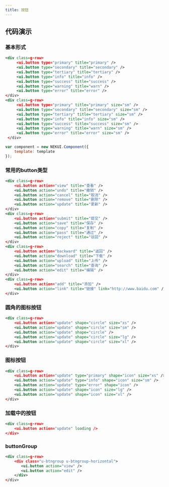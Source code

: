 ```yaml
---
title: 按钮
---
```


## 代码演示

### 基本形式

<!-- demo_start -->
<div class="m-example"></div>

```xml
<div class=g-row>
     <ui.button type="primary" title="primary" />
     <ui.button type="secondary" title="secondary" />
     <ui.button type="tertiary" title="tertiary" />
     <ui.button type="info" title="info" />
     <ui.button type="success" title="success" />
     <ui.button type="warning" title="warn" />
     <ui.button type="error" title="error" />
</div>
<div class=g-row>
     <ui.button type="primary" title="primary" size="sm" />
     <ui.button type="secondary" title="secondary" size="sm" />
     <ui.button type="tertiary" title="tertiary" size="sm" />
     <ui.button type="info" title="info" size="sm" />
     <ui.button type="success" title="success" size="sm" />
     <ui.button type="warning" title="warn" size="sm" />
     <ui.button type="error" title="error" size="sm" />
 </div>
```
```javascript
var component = new NEKUI.Component({
    template: template
});
```
<!-- demo_end -->

### 常用的button类型

<!-- demo_start -->
<div class="m-example"></div>

```xml
<div class=g-row>
    <ui.button action="view" title="查看" />
    <ui.button action="undo" title="撤销" />
    <ui.button action="cancel" title="取消" />
    <ui.button action="remove" title="删除" />
    <ui.button action="update" title="更新" />
</div>
<div class=g-row>
    <ui.button action="submit" title="提交" />
    <ui.button action="save" title="保存" />
    <ui.button action="copy" title="复制" />
    <ui.button action="pass" title="通过" />
    <ui.button action="reject" title="驳回" />
</div>
<div class=g-row>
    <ui.button action="backward" title="返回" />
    <ui.button action="download" title="下载" />
    <ui.button action="upload" title="上传" />
    <ui.button action="search" title="查询" />
    <ui.button action="edit" title="编辑" />
</div>
<div class=g-row>
    <ui.button action="add" title="添加" />
    <ui.button action="link" title="链接" link="http://www.baidu.com" />
</div>
```
<!-- demo_end -->

### 圆角的图标按钮

<!-- demo_start -->
<div class="m-example"></div>

```xml
<div class=g-row>
    <ui.button action="update" shape="circle" size="xs" />
    <ui.button action="update" shape="circle" size="sm" />
    <ui.button action="update" shape="circle" />
    <ui.button action="update" shape="circle" size="lg" />
    <ui.button action="update" shape="circle" size="xl" />
</div>
```
<!-- demo_end -->

### 图标按钮

<!-- demo_start -->
<div class="m-example"></div>

```xml
<div class=g-row>
    <ui.button action="update" type="primary" shape="icon" size="xs" />
    <ui.button action="update" type="info" shape="icon" size="sm" />
    <ui.button action="update" type="error" shape="icon" />
    <ui.button action="update" shape="icon" size="lg" />
    <ui.button action="update" shape="icon" size="xl" />
</div>
```
<!-- demo_end -->

### 加载中的按钮

<!-- demo_start -->
<div class="m-example"></div>

```xml
<div class=g-row>
    <ui.button action="update" loading />
</div>
```
<!-- demo_end -->

### buttonGroup

<!-- demo_start -->
<div class="m-example"></div>

```xml
<div class=g-row>
    <div class="u-btngroup u-btngroup-horizontal">
       <ui.button action="view" />
       <ui.button action="edit" />
    </div>
</div>
```
<!-- demo_end -->
